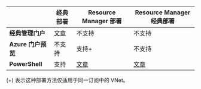 | | **经典部署** | **Resource Manager 部署** | **Resource Manager 经典部署** |
|----------------------------------------|-------------|----------------------|---------------------------------|
| **经典管理门户** | [文章](/documentation/articles/virtual-networks-configure-vnet-to-vnet-connection/) | 不支持 | 不支持 |
| **Azure 门户预览** | 不支持 | 支持+ | 不支持 |
| **PowerShell** | 支持 | [文章](/documentation/articles/vpn-gateway-vnet-vnet-rm-ps/) | [文章](/documentation/articles/vpn-gateway-connect-different-deployment-models-portal/)

(+) 表示这种部署方法仅适用于同一订阅中的 VNet。

<!---HONumber=Mooncake_0822_2016-->